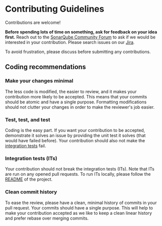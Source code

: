 # Contributing Guidelines

Contributions are welcome!

**Before spending lots of time on something, ask for feedback on your idea first.**
Reach out to the [SonarQube Community Forum](https://community.sonarsource.com/) to ask if we would be interested in your contribution.
Please search issues on our [Jira](http://jira.sonarsource.com/browse/SONARJAVA).
 
To avoid frustration, please discuss before submitting any contributions.

## Coding recommendations

### Make your changes minimal

The less code is modified, the easier to review, and it makes your contribution more likely to be accepted.
This means that your commits should be atomic and have a single purpose. Formatting modifications should not clutter your changes in order to make the reviewer's job easier.
  
### Test, test, and test

Coding is the easy part. If you want your contribution to be accepted, demonstrate it solves an issue by providing the unit test it solves (that would have failed before).
Your contribution should also not make the [integration tests](#ITs) fail.
  
### <a name="ITs"></a>Integration tests (ITs)

Your contribution should not break the integration tests (ITs). Note that ITs are run on any opened pull requests.
To run ITs locally, please follow the [README](https://github.com/SonarSource/sonar-java/blob/master/README.md) of the project.

### Clean commit history

To ease the review, please have a clean, minimal history of commits in your pull request. Your commits should have a single purpose.
This will help to make your contribution accepted as we like to keep a clean linear history and prefer rebase over merging commits.
